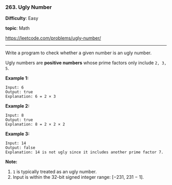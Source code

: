 ### 263. Ugly Number

**Difficulty**: Easy

**topic**: Math

<https://leetcode.com/problems/ugly-number/>

***

Write a program to check whether a given number is an ugly number.

Ugly numbers are **positive numbers** whose prime factors only include `2, 3, 5`.

**Example 1:**

```
Input: 6
Output: true
Explanation: 6 = 2 × 3
```

**Example 2:**

```
Input: 8
Output: true
Explanation: 8 = 2 × 2 × 2
```

**Example 3:**

```
Input: 14
Output: false 
Explanation: 14 is not ugly since it includes another prime factor 7.
```

**Note:**

1. `1` is typically treated as an ugly number.
2. Input is within the 32-bit signed integer range: [−231,  231 − 1].